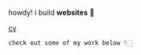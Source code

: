 howdy! i build **websites** 👀

[cv](https://github.com/ehlvg/resume)

`check out some of my work below 👇🏻`
